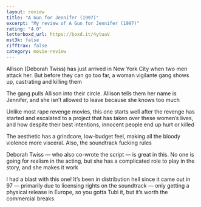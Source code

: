 ```yaml
---
layout: review
title: "A Gun for Jennifer (1997)"
excerpt: "My review of A Gun for Jennifer (1997)"
rating: "4.0"
letterboxd_url: https://boxd.it/4ytuaV
mst3k: false
rifftrax: false
category: movie-review
---
```


Allison (Deborah Twiss) has just arrived in New York City when two men attack her. But before they can go too far, a woman vigilante gang shows up, castrating and killing them

The gang pulls Allison into their circle. Allison tells them her name is Jennifer, and she isn’t allowed to leave because she knows too much

Unlike most rape revenge movies, this one starts well after the revenge has started and escalated to a project that has taken over these women’s lives, and how despite their best intentions, innocent people end up hurt or killed

The aesthetic has a grindcore, low-budget feel, making all the bloody violence more visceral. Also, the soundtrack fucking rules

Deborah Twiss — who also co-wrote the script — is great in this. No one is going for realism in the acting, but she has a complicated role to play in the story, and she makes it work

I had a blast with this one! It’s been in distribution hell since it came out in 97 — primarily due to licensing rights on the soundtrack — only getting a physical release in Europe, so you gotta Tubi it, but it’s worth the commercial breaks

